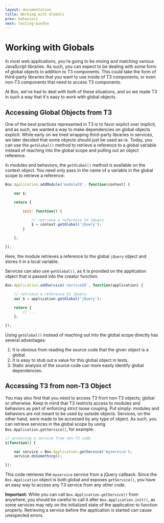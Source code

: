 ```yaml
---
layout: documentation
title: Working with Globals
prev: behaviors
next: testing-bundle
---
```


# Working with Globals

In most web applications, you're going to be mixing and matching various JavaScript libraries. As such, you can expect to be dealing with some form of global objects in addition to T3 components. This could take the form of third-party libraries that you want to use inside of T3 components, or even non-T3 components that need to access T3 components.

At Box, we've had to deal with both of these situations, and so we made T3 in such a way that it's easy to work with global objects.

## Accessing Global Objects from T3

One of the best practices represented in T3 is to favor explict over implicit, and as such, we wanted a way to make dependencies on global objects explicit. While early on we tried wrapping third-party libraries in services, we later decided that some objects should just be used as-is. Today, you can use the `getGlobal()` method to retrieve a reference to a global variable instead of reaching into the global scope and pulling out an object reference.

In modules and behaviors, the `getGlobal()` method is available on the context object. You need only pass in the name of a variable in the global scope to retrieve a reference:

```js
Box.Application.addModule('moduleID', function(context) {

    var $;

    return {

        init: function() {

            // retrieve a reference to jQuery
            $ = context.getGlobal('jQuery');
        }

    };

});
```

Here, the module retrieves a reference to the global `jQuery` object and stores it in a local variable.

Services can also use `getGlobal()`, as it is provided on the application object that is passed into the creator function:

```js
Box.Application.addService('serviceID', function(application) {

    // retrieve a reference to jQuery
    var $ = application.getGlobal('jQuery');

    return {
        // ...
    };

});
```

Using `getGlobal()` instead of reaching out into the global scope directly has several advantages:

1. It is obvious from reading the source code that the given object is a global.
1. It is easy to stub out a value for this global object in tests.
1. Static analysis of the source code can more easily identify global dependencies.

## Accessing T3 from non-T3 Object

You may also find that you need to access T3 from non-T3 objects, global or otherwise. Keep in mind that T3 restricts access to modules and behaviors as part of enforcing strict loose couping. Put simply: modules and behaviors are not meant to be used by outside objects. Services, on the other hand, were made to be accessed by any type of object. As such, you can retrieve services in the global scope by using `Box.Application.getService()`, for example:

```js
// accessing a service from non-T3 code
$(function() {

    var service = Box.Application.getService('myservice');
    service.doSomething();

});
```

This code retrieves the `myservice` service from a jQuery callback. Since the `Box.Application` object is both global and exposes `getService()`, you have an easy way to access any T3 service from any other code.

**Important:** While you can call `Box.Application.getService()` from anywhere, you should be careful to call it after `Box.Application.init()`, as some services may rely on the initialized state of the application to function properly. Retrieving a service before the application is started can cause unexpected errors.
